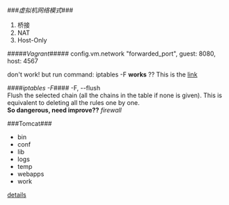 
###*虚拟机网络模式*###

1. 桥接
2. NAT
3. Host-Only

#####*Vagrant*#####
config.vm.network "forwarded_port", guest: 8080, host: 4567

don't work! but run command: iptables -F **works** ??
This is the [link](http://stackoverflow.com/questions/5984217/vagrants-port-forwarding-not-working)

####*iptables -F*####
-F, --flush  
    Flush the selected chain (all the chains in the table if none is given). This is equivalent to deleting all the rules one by one.  
**So dangerous, need improve??**  *firewall*

###Tomcat###

- bin
- conf
- lib
- logs
- temp
- webapps
- work

[details](http://freeloda.blog.51cto.com/2033581/1299644)









